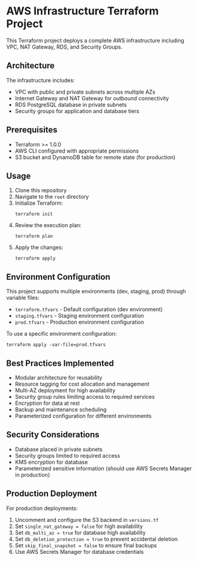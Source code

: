 # AWS Infrastructure Terraform Project

This Terraform project deploys a complete AWS infrastructure including VPC, NAT Gateway, RDS, and Security Groups.

## Architecture

The infrastructure includes:

- VPC with public and private subnets across multiple AZs
- Internet Gateway and NAT Gateway for outbound connectivity
- RDS PostgreSQL database in private subnets
- Security groups for application and database tiers

## Prerequisites

- Terraform >= 1.0.0
- AWS CLI configured with appropriate permissions
- S3 bucket and DynamoDB table for remote state (for production)

## Usage

1. Clone this repository
2. Navigate to the `root` directory
3. Initialize Terraform:
   ```
   terraform init
   ```
4. Review the execution plan:
   ```
   terraform plan
   ```
5. Apply the changes:
   ```
   terraform apply
   ```

## Environment Configuration

This project supports multiple environments (dev, staging, prod) through variable files:

- `terraform.tfvars` - Default configuration (dev environment)
- `staging.tfvars` - Staging environment configuration
- `prod.tfvars` - Production environment configuration

To use a specific environment configuration:

```
terraform apply -var-file=prod.tfvars
```

## Best Practices Implemented

- Modular architecture for reusability
- Resource tagging for cost allocation and management
- Multi-AZ deployment for high availability
- Security group rules limiting access to required services
- Encryption for data at rest
- Backup and maintenance scheduling
- Parameterized configuration for different environments

## Security Considerations

- Database placed in private subnets
- Security groups limited to required access
- KMS encryption for database
- Parameterized sensitive information (should use AWS Secrets Manager in production)

## Production Deployment

For production deployments:

1. Uncomment and configure the S3 backend in `versions.tf`
2. Set `single_nat_gateway = false` for high availability
3. Set `db_multi_az = true` for database high availability
4. Set `db_deletion_protection = true` to prevent accidental deletion
5. Set `skip_final_snapshot = false` to ensure final backups
6. Use AWS Secrets Manager for database credentials